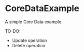 CoreDataExample
===============

A simple Core Data example.

TO-DO:
- Update operation
- Delete operation
